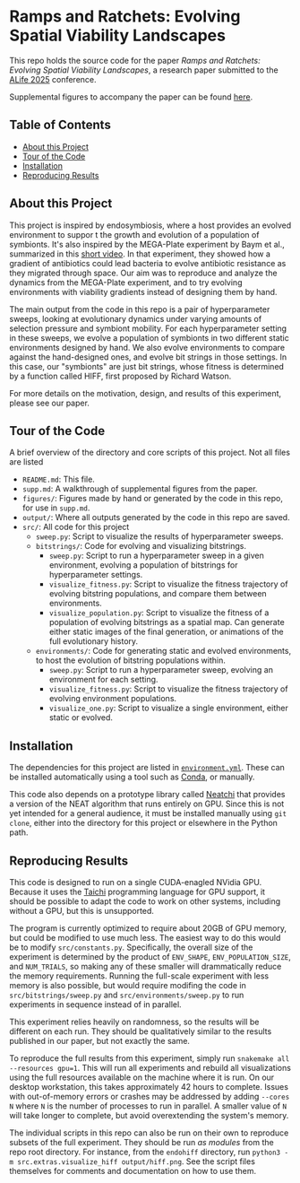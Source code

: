 # Ramps and Ratchets: Evolving Spatial Viability Landscapes

This repo holds the source code for the paper *Ramps and Ratchets: Evolving Spatial Viability Landscapes*, a research paper submitted to the [ALife 2025](https://www.alife-japan.org/alife-2025) conference.

Supplemental figures to accompany the paper can be found [here](./supp.md).

## Table of Contents
- [About this Project](#about-this-project)
- [Tour of the Code](#tour-of-the-code)
- [Installation](#installation)
- [Reproducing Results](#reproducing-results)

## About this Project

This project is inspired by endosymbiosis, where a host provides an evolved environment to suppor t the growth and evolution of a population of symbionts. It's also inspired by the MEGA-Plate experiment by Baym et al., summarized in this [short video](https://www.youtube.com/watch?v=plVk4NVIUh8). In that experiment, they showed how a gradient of antibiotics could lead bacteria to evolve antibiotic resistance as they migrated through space. Our aim was to reproduce and analyze the dynamics from the MEGA-Plate experiment, and to try evolving environments with viability gradients instead of designing them by hand.

The main output from the code in this repo is a pair of hyperparameter sweeps, looking at evolutionary dynamics under varying amounts of selection pressure and symbiont mobility. For each hyperparameter setting in these sweeps, we evolve a population of symbionts in two different static environments designed by hand. We also evolve environments to compare against the hand-designed ones, and evolve bit strings in those settings. In this case, our "symbionts" are just bit strings, whose fitness is determined by a function called HIFF, first proposed by Richard Watson.

For more details on the motivation, design, and results of this experiment, please see our paper.

## Tour of the Code

A brief overview of the directory and core scripts of this project. Not all files are listed

- `README.md`: This file.
- `supp.md`: A walkthrough of supplemental figures from the paper.
- `figures/`: Figures made by hand or generated by the code in this repo, for use in `supp.md`.
- `output/`: Where all outputs generated by the code in this repo are saved.
- `src/`: All code for this project
  - `sweep.py`: Script to visualize the results of hyperparameter sweeps.
  - `bitstrings/`: Code for evolving and visualizing bitstrings.
    - `sweep.py`: Script to run a hyperparameter sweep in a given environment, evolving a population of bitstrings for hyperparameter settings.
    - `visualize_fitness.py`: Script to visualize the fitness trajectory of evolving bitstring populations, and compare them between environments.
    - `visualize_population.py`: Script to visualize the fitness of a population of evolving bitstrings as a spatial map. Can generate either static images of the final generation, or animations of the full evolutionary history.
  - `environments/`: Code for generating static and evolved environments, to host the evolution of bitstring populations within.
    - `sweep.py`: Script to run a hyperparameter sweep, evolving an environment for each setting.
    - `visualize_fitness.py`: Script to visualize the fitness trajectory of evolving environment populations.
    - `visualize_one.py`: Script to visualize a single environment, either static or evolved.


## Installation

The dependencies for this project are listed in [`environment.yml`](./environment.yml). These can be installed automatically using a tool such as [Conda](https://docs.conda.io/projects/conda/en/stable/), or manually.

This code also depends on a prototype library called [Neatchi](https://github.com/ngaylinn/neatchi) that provides a version of the NEAT algorithm that runs entirely on GPU. Since this is not yet intended for a general audience, it must be installed manually using `git clone`, either into the directory for this project or elsewhere in the Python path.

## Reproducing Results

This code is designed to run on a single CUDA-enagled NVidia GPU. Because it uses the [Taichi](https://www.taichi-lang.org/) programming language for GPU support, it should be possible to adapt the code to work on other systems, including without a GPU, but this is unsupported.

The program is currently optimized to require about 20GB of GPU memory, but could be modified to use much less. The easiest way to do this would be to modify `src/constants.py`. Specifically, the overall size of the experiment is determined by the product of `ENV_SHAPE`, `ENV_POPULATION_SIZE`, and `NUM_TRIALS`, so making any of these smaller will drammatically reduce the memory requirements. Running the full-scale experiment with less memory is also possible, but would require modifing the code in `src/bitstrings/sweep.py` and `src/environments/sweep.py` to run experiments in sequence instead of in parallel.

This experiment relies heavily on randomness, so the results will be different on each run. They should be qualitatively similar to the results published in our paper, but not exactly the same.

To reproduce the full results from this experiment, simply run `snakemake all --resources gpu=1`. This will run all experiments and rebuild all visualizations using the full resources available on the machine where it is run. On our desktop workstation, this takes approximately 42 hours to complete. Issues with out-of-memory errors or crashes may be addressed by adding `--cores N` where `N` is the number of processes to run in parallel. A smaller value of `N` will take longer to complete, but avoid overextending the system's memory.

The individual scripts in this repo can also be run on their own to reproduce subsets of the full experiment. They should be run *as modules* from the repo root directory. For instance, from the `endohiff` directory, run `python3 -m src.extras.visualize_hiff output/hiff.png`. See the script files themselves for comments and documentation on how to use them.
